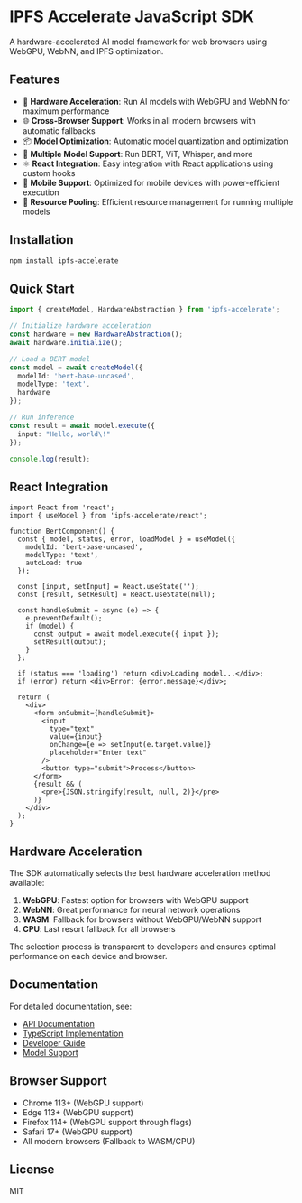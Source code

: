 # IPFS Accelerate JavaScript SDK

A hardware-accelerated AI model framework for web browsers using WebGPU, WebNN, and IPFS optimization.

## Features

- 🚀 **Hardware Acceleration**: Run AI models with WebGPU and WebNN for maximum performance
- 🌐 **Cross-Browser Support**: Works in all modern browsers with automatic fallbacks
- 📦 **Model Optimization**: Automatic model quantization and optimization
- 🧠 **Multiple Model Support**: Run BERT, ViT, Whisper, and more
- ⚛️ **React Integration**: Easy integration with React applications using custom hooks
- 📱 **Mobile Support**: Optimized for mobile devices with power-efficient execution
- 🔄 **Resource Pooling**: Efficient resource management for running multiple models

## Installation

```bash
npm install ipfs-accelerate
```

## Quick Start

```typescript
import { createModel, HardwareAbstraction } from 'ipfs-accelerate';

// Initialize hardware acceleration
const hardware = new HardwareAbstraction();
await hardware.initialize();

// Load a BERT model
const model = await createModel({
  modelId: 'bert-base-uncased',
  modelType: 'text',
  hardware
});

// Run inference
const result = await model.execute({
  input: "Hello, world\!"
});

console.log(result);
```

## React Integration

```tsx
import React from 'react';
import { useModel } from 'ipfs-accelerate/react';

function BertComponent() {
  const { model, status, error, loadModel } = useModel({
    modelId: 'bert-base-uncased',
    modelType: 'text',
    autoLoad: true
  });

  const [input, setInput] = React.useState('');
  const [result, setResult] = React.useState(null);

  const handleSubmit = async (e) => {
    e.preventDefault();
    if (model) {
      const output = await model.execute({ input });
      setResult(output);
    }
  };

  if (status === 'loading') return <div>Loading model...</div>;
  if (error) return <div>Error: {error.message}</div>;

  return (
    <div>
      <form onSubmit={handleSubmit}>
        <input
          type="text"
          value={input}
          onChange={e => setInput(e.target.value)}
          placeholder="Enter text"
        />
        <button type="submit">Process</button>
      </form>
      {result && (
        <pre>{JSON.stringify(result, null, 2)}</pre>
      )}
    </div>
  );
}
```

## Hardware Acceleration

The SDK automatically selects the best hardware acceleration method available:

1. **WebGPU**: Fastest option for browsers with WebGPU support
2. **WebNN**: Great performance for neural network operations
3. **WASM**: Fallback for browsers without WebGPU/WebNN support
4. **CPU**: Last resort fallback for all browsers

The selection process is transparent to developers and ensures optimal performance on each device and browser.

## Documentation

For detailed documentation, see:

- [API Documentation](docs/API_DOCUMENTATION.md)
- [TypeScript Implementation](docs/TYPESCRIPT_IMPLEMENTATION_SUMMARY.md)
- [Developer Guide](docs/DEVELOPER_GUIDE.md)
- [Model Support](docs/MODEL_SUPPORT.md)

## Browser Support

- Chrome 113+ (WebGPU support)
- Edge 113+ (WebGPU support)
- Firefox 114+ (WebGPU support through flags)
- Safari 17+ (WebGPU support)
- All modern browsers (Fallback to WASM/CPU)

## License

MIT
